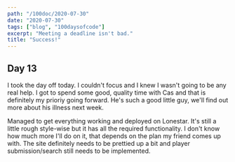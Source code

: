 ```yaml
---
path: "/100doc/2020-07-30"
date: "2020-07-30"
tags: ["blog", "100daysofcode"]
excerpt: "Meeting a deadline isn't bad."
title: "Success!"
---
```


## Day 13

I took the day off today. I couldn't focus and I knew I wasn't going to be any real help. I got to spend some good, quality time with Cas and that is definitely my prioriy going forward. He's such a good little guy, we'll find out more about his illness next week.

Managed to get everything working and deployed on Lonestar. It's still a little rough style-wise but it has all the required functionality. I don't know how much more I'll do on it, that depends on the plan my friend comes up with. The site definitely needs to be prettied up a bit and player submission/search still needs to be implemented.

